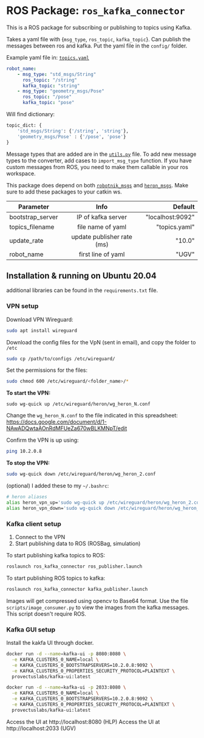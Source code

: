 # ROS Package: `ros_kafka_connector` 

This is a ROS package for subscribing or publishing to topics using Kafka. 

Takes a yaml file with {`msg_type`, `ros_topic`, `kafka_topic`}. Can publish the messages between ros and kafka. Put the yaml file in the `config/` folder. 

Example yaml file in: [`topics.yaml`](https://github.com/ethz-asl/ros-kafka-connector/blob/heron/config/topics.yaml)

```yaml
robot_name:
    - msg_type: "std_msgs/String"
      ros_topic: "/string"
      kafka_topic: "string"
    - msg_type: "geometry_msgs/Pose"
      ros_topic: "/pose"
      kafka_topic: "pose"
```

Will find dictionary:
```python
topic_dict: {
    'std_msgs/String': {'/string', 'string'},
    'geometry_msgs/Pose' : {'/pose', 'pose'}
}
```
Message types that are added are in the [`utils.py`](https://github.com/ethz-asl/ros-kafka-connector/blob/master/src/utils.py) file.  To add new message types to the converter, add cases to `import_msg_type` function. If you have custom messages from ROS, you need to make them callable in your ros workspace. 

This package does depend on both [`robotnik_msgs`](https://github.com/RobotnikAutomation/robotnik_msgs/tree/ros-devel) and [`heron_msgs`](https://github.com/RobotnikAutomation/heron_msgs). Make sure to add these packages to your catkin ws. 

| Parameter       |  Info           | Default  |
| ------------- |:-------------:| -----:|
| bootstrap_server      | IP of kafka server | "localhost:9092" |
| topics_filename      | file name of yaml      |  "topics.yaml" |
| update_rate | update publisher rate  (ms)  |    "10.0" |
| robot_name | first line of yaml |   "UGV" |


## Installation & running on Ubuntu 20.04
additional libraries can be found in the `requirements.txt` file.

### VPN setup

Download VPN Wireguard:
```bash
sudo apt install wireguard
```

Download the config files for the VpN (sent in email), and copy the folder to `/etc` 
```bash
sudo cp /path/to/configs /etc/wireguard/
```

Set the permissions for the files:
```bash
sudo chmod 600 /etc/wireguard/<folder_name>/*
```

**To start the VPN:**
```bahs
sudo wg-quick up /etc/wireguard/heron/wg_heron_N.conf
```
Change the `wg_heron_N.conf` to the file indicated in this spreadsheet: https://docs.google.com/document/d/1-NAwADQwtaAOnRdMFUeZa670wBLKMNpT/edit

Confirm the VPN is up using:
```bash
ping 10.2.0.8
```

**To stop the VPN:**
```bash
sudo wg-quick down /etc/wireguard/heron/wg_heron_2.conf
```

(optional) I added these to my `~/.bashrc`:
```bash
# heron aliases
alias heron_vpn_up='sudo wg-quick up /etc/wireguard/heron/wg_heron_2.conf'
alias heron_vpn_down='sudo wg-quick down /etc/wireguard/heron/wg_heron_2.conf'
```

### Kafka client setup

1. Connect to the VPN
2. Start publishing data to ROS (ROSBag, simulation)

To start publishing kafka topics to ROS:
```bash
roslaunch ros_kafka_connector ros_publisher.launch
```

To start publishing ROS topics to kafka:
```bash
roslaunch ros_kafka_connector kafka_publisher.launch
```
Images will get compressed using opencv to Base64 format. Use the file `scripts/image_consumer.py` to view the images from the kafka messages. This script doesn't require ROS.

### Kafka GUI setup

Install the kakfa UI through docker.

```bash
docker run -d --name=kafka-ui -p 8080:8080 \
  -e KAFKA_CLUSTERS_0_NAME=local \
  -e KAFKA_CLUSTERS_0_BOOTSTRAPSERVERS=10.2.0.8:9092 \
  -e KAFKA_CLUSTERS_0_PROPERTIES_SECURITY_PROTOCOL=PLAINTEXT \
  provectuslabs/kafka-ui:latest
```

```bash
docker run -d --name=kafka-ui -p 2033:8080 \
  -e KAFKA_CLUSTERS_0_NAME=local \
  -e KAFKA_CLUSTERS_0_BOOTSTRAPSERVERS=10.2.0.8:9092 \
  -e KAFKA_CLUSTERS_0_PROPERTIES_SECURITY_PROTOCOL=PLAINTEXT \
  provectuslabs/kafka-ui:latest
```

Access the UI at http://localhost:8080 (HLP)
Access the UI at http://localhost:2033 (UGV)




